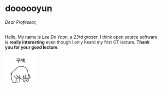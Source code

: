 # doooooyun

###### Dear Professor,
Hello, My name is *Lee Do Yoon*, a *23rd grader*.
I think open source software is **really interesting** even though I only heard my first OT lecture.
**Thank you for your good lecture**.
<br>
<br>
<img src="images/thankyou.jpeg" alt="thank you" width="100px" height="100px"/>